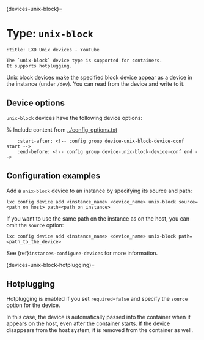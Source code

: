 (devices-unix-block)=
# Type: `unix-block`

```{youtube} https://www.youtube.com/watch?v=C2e3LD5wLI8
:title: LXD Unix devices - YouTube
```

```{note}
The `unix-block` device type is supported for containers.
It supports hotplugging.
```

Unix block devices make the specified block device appear as a device in the instance (under `/dev`).
You can read from the device and write to it.

## Device options

`unix-block` devices have the following device options:

% Include content from [../config_options.txt](../config_options.txt)
```{include} ../config_options.txt
    :start-after: <!-- config group device-unix-block-device-conf start -->
    :end-before: <!-- config group device-unix-block-device-conf end -->
```

## Configuration examples

Add a `unix-block` device to an instance by specifying its source and path:

    lxc config device add <instance_name> <device_name> unix-block source=<path_on_host> path=<path_on_instance>

If you want to use the same path on the instance as on the host, you can omit the `source` option:

    lxc config device add <instance_name> <device_name> unix-block path=<path_to_the_device>

See {ref}`instances-configure-devices` for more information.

(devices-unix-block-hotplugging)=
## Hotplugging

Hotplugging is enabled if you set `required=false` and specify the `source` option for the device.

In this case, the device is automatically passed into the container when it appears on the host, even after the container starts.
If the device disappears from the host system, it is removed from the container as well.
